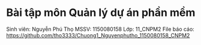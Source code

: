 # Bài tập môn Quản lý dự án phần mềm
Sinh viên: Nguyễn Phú Thọ
MSSV: 1150080158 
Lớp: 11_CNPM2
File báo cáo: https://github.com/tho3333/Chuong1_Nguyenphutho_1150080158_CNPM2
